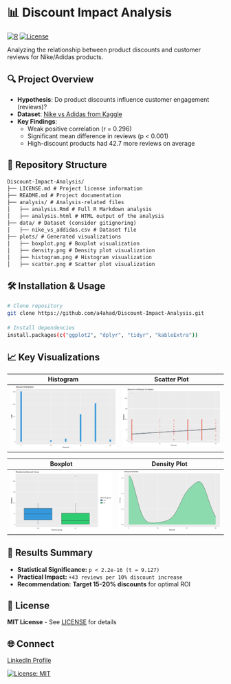 # 📊 Discount Impact Analysis

[![R](https://img.shields.io/badge/R-4.3.2-blue.svg)](https://www.r-project.org/)
[![License](https://img.shields.io/badge/License-MIT-green.svg)](LICENSE)

Analyzing the relationship between product discounts and customer reviews for Nike/Adidas products.

## 🔍 Project Overview
- **Hypothesis**: Do product discounts influence customer engagement (reviews)?
- **Dataset**: [Nike vs Adidas from Kaggle](https://www.kaggle.com/datasets/mariyamalshatta/nike-vs-addidas-unspervised-clustering)
- **Key Findings**:
  - Weak positive correlation (r = 0.296) 
  - Significant mean difference in reviews (p < 0.001)
  - High-discount products had 42.7 more reviews on average

## 📂 Repository Structure

```
Discount-Impact-Analysis/
├── LICENSE.md # Project license information
├── README.md # Project documentation
├── analysis/ # Analysis-related files
│   ├── analysis.Rmd # Full R Markdown analysis
│   ├── analysis.html # HTML output of the analysis
├── data/ # Dataset (consider gitignoring)
│   ├── nike_vs_addidas.csv # Dataset file
├── plots/ # Generated visualizations
│   ├── boxplot.png # Boxplot visualization
│   ├── density.png # Density plot visualization
│   ├── histogram.png # Histogram visualization
│   ├── scatter.png # Scatter plot visualization

```

## 🛠️ Installation & Usage
```bash
# Clone repository
git clone https://github.com/a4ahad/Discount-Impact-Analysis.git

# Install dependencies
install.packages(c("ggplot2", "dplyr", "tidyr", "kableExtra"))
```

## 📈 Key Visualizations

| Histogram        | Scatter Plot        |
|-----------------|---------------------|
| ![Discount Distribution](plots/histogram.png) | ![Correlation](plots/scatter.png) |

| Boxplot         | Density Plot        |
|-----------------|---------------------|
| ![Boxplot](plots/boxplot.png) | ![Density Plot](plots/density.png) |




## 📌 Results Summary

- **Statistical Significance:** `p < 2.2e-16 (t = 9.127)`
- **Practical Impact:** `+43 reviews per 10% discount increase`
- **Recommendation:** **Target 15-20% discounts** for optimal ROI

## 📄 License

**MIT License** - See [LICENSE](./LICENSE) for details

## 🌐 Connect

[LinkedIn Profile](https://www.linkedin.com/in/md-abdul-ahad-62b050305/)

[![License: MIT](https://img.shields.io/badge/License-MIT-yellow.svg)](https://opensource.org/licenses/MIT)
